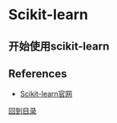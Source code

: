 # Scikit-learn

## 开始使用scikit-learn


## References
* [Scikit-learn官网](https://scikit-learn.org/)

[回到目录](#scikit-learn)
